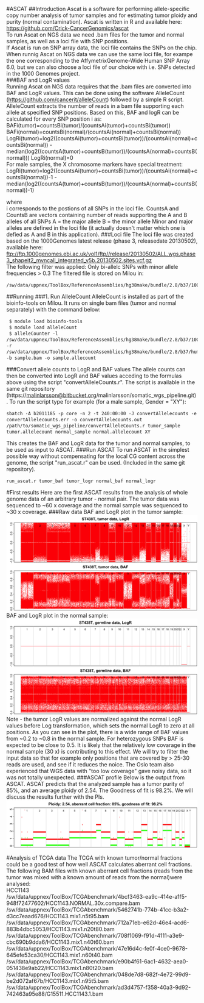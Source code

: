 #ASCAT
##Introduction
Ascat is a software for performing allele-specific copy number analysis of tumor samples and for estimating tumor ploidy and purity (normal contamination). Ascat is written in R and available here: https://github.com/Crick-CancerGenomics/ascat    
To run Ascat on NGS data we need .bam files for the tumor and normal samples, as well as a loci file with SNP positions.  
If Ascat is run on SNP array data, the loci file contains the SNPs on the chip. When runnig Ascat on NGS data we can use the same loci file, for exampe the one corresponding to the AffymetrixGenome-Wide Human SNP Array 6.0, but we can also choose a loci file of our choice with i.e. SNPs detected in the 1000 Genomes project.  
###BAF and LogR values  
Running Ascat on NGS data requires that the .bam files are converted into BAF and LogR values. This can be done using the software AlleleCount (https://github.com/cancerit/alleleCount) followed by a simple R script. AlleleCount extracts the number of reads in a bam file supporting each allele at specified SNP positions. Based on this, BAF and logR can be calculated for every SNP position i as:  
BAFi(tumor)=countsBi(tumor)/(countsAi(tumor)+countsBi(tumor))
BAFi(normal)=countsBi(normal)/(countsAi(normal)+countsBi(normal))
LogRi(tumor)=log2((countsAi(tumor)+countsBi(tumor))/(countsAi(normal)+countsBi(normal)) - median(log2((countsA(tumor)+countsB(tumor))/(countsA(normal)+countsB(normal)))
LogRi(normal)=0  
For male samples, the X chromosome markers have special treatment:
LogRi(tumor)=log2((countsAi(tumor)+countsBi(tumor))/(countsAi(normal)+countsBi(normal))-1 - median(log2((countsA(tumor)+countsB(tumor))/(countsA(normal)+countsB(normal))-1)

where  
i corresponds to the postions of all SNPs in the loci file. 
CountsA and CountsB are vectors containing number of reads supporting the A and B alleles of all SNPs 
A = the major allele 
B = the minor allele 
Minor and major alleles are defined in the loci file (it actually doesn't matter which one is defied as A and B in this application). 
###Loci file
The loci file was created based on the 1000Genomes latest release (phase 3, releasedate 20130502), available here:  
ftp://ftp.1000genomes.ebi.ac.uk/vol1/ftp//release/20130502/ALL.wgs.phase3_shapeit2_mvncall_integrated_v5b.20130502.sites.vcf.gz  
The following filter was applied: Only bi-allelc SNPs with minor allele frequencies > 0.3
The filtered file is stored on Milou in:
```
/sw/data/uppnex/ToolBox/ReferenceAssemblies/hg38make/bundle/2.8/b37/1000G_phase3_20130502_SNP_maf0.3.loci
```
##Running
###1. Run AlleleCount
AlleleCount is installed as part of the bioinfo-tools on Milou. It runs on single bam files (tumor and normal separately) with the command below:
```
 $ module load bioinfo-tools
 $ module load alleleCount
 $ alleleCounter -l /sw/data/uppnex/ToolBox/ReferenceAssemblies/hg38make/bundle/2.8/b37/1000G_phase3_20130502_SNP_maf0.3.loci -r /sw/data/uppnex/ToolBox/ReferenceAssemblies/hg38make/bundle/2.8/b37/human_g1k_v37_decoy.fasta -b sample.bam -o sample.allecount
```
###Convert allele counts to LogR and BAF values
The allele counts can then be converted into LogR and BAF values acceding to the formulas above using the script "convertAlleleCounts.r". The script is available in the same git repository (https://malinlarsson@bitbucket.org/malinlarsson/somatic_wgs_pipeline.git). 
To run the script type for example (for a male sample, Gender = "XY"):
```
sbatch -A b2011185 -p core -n 2 -t 240:00:00 -J convertAllelecounts -e convertAllelecounts.err -o convertAllelecounts.out /path/to/somatic_wgs_pipeline/convertAlleleCounts.r tumor_sample tumor.allelecount normal_sample normal.allelecount XY
```
This creates the BAF and LogR data for the tumor and normal samples, to be used as input to ASCAT.
###Run ASCAT
To run ASCAT in the simplest possible way without compensating for the local CG content across the genome, the script "run_ascat.r" can be used. (Included in the same git repository).
```
run_ascat.r tumor_baf tumor_logr normal_baf normal_logr
```
#First results
Here are the first ASCAT results from the analysis of whole genome data of an arbitrary tumor - normal pair. 
The tumor data was sequenced to ~60 x coverage and the normal sample was sequenced to ~30 x coverage. 
###Raw data
BAF and LogR plot in the tumor sample: 
![Tumor raw data](ascat.tumor.png)
BAF and LogR plot in the normal sample:
![Normal raw data](ascat.germline.png)
Note - the tumor LogR values are normalized against the normal LogR values before Log transformation, which sets the normal LogR to zero at all positions. 
As you can see in the plot, there is a wide range of BAF values from ~0.2 to ~0.8 in the normal sample. For heterozygous SNPs BAF is expected to be close to 0.5. It is likely that the relatively low covarage in the normal sample (30 x) is contributing to this effect. We will try to filter the input data so that for example only positions that are covered by > 25-30 reads are used, and see if it reduces the noice. 
The Oslo team also experienced that WGS data with "too low coverage" gave noisy data, so it was not totally unexpected. 
###ASCAT profile
Below is the output from ASCAT. ASCAT predicts that the analyzed sample has a tumor purity of 85%, and an average ploidy of 2.54. The Goodness of fit is 98.2%. 
We will discuss the results further with the PIs. 
![ASCAT profile](ASCATprofile.png)

#Analysis of TCGA data
The TCGA with known tumor/normal fractions could be a good test of how well ASCAT calculates aberrant cell fractions. The following BAM files with known aberrant cell fractions (reads from the tumor was mixed with a known amount of reads from the normal)were analysed:  
HCC1143  
/sw/data/uppnex/ToolBox/TCGAbenchmark/4bcf3463-ea9c-414e-a1f5-948f72477602/HCC1143.NORMAL.30x.compare.bam  
/sw/data/uppnex/ToolBox/TCGAbenchmark/5462741b-774b-41cc-b3a2-d3cc7eaad676/HCC1143.mix1.n5t95.bam  
/sw/data/uppnex/ToolBox/TCGAbenchmark/712a71eb-e62d-46e4-acd6-883b4dbc5053/HCC1143.mix1.n20t80.bam  
/sw/data/uppnex/ToolBox/TCGAbenchmark/708f1069-f91d-4111-a3e9-cbc690b9dda6/HCC1143.mix1.n40t60.bam  
/sw/data/uppnex/ToolBox/TCGAbenchmark/47e16d4c-fe0f-4ce0-9678-645efe53ca30/HCC1143.mix1.n60t40.bam  
/sw/data/uppnex/ToolBox/TCGAbenchmark/e90b4f61-6ac1-4632-aea0-051438e9ab22/HCC1143.mix1.n80t20.bam  
/sw/data/uppnex/ToolBox/TCGAbenchmark/048de7d8-682f-4e72-99d9-be2d072af67b/HCC1143.mix1.n95t5.bam  
/sw/data/uppnex/ToolBox/TCGAbenchmark/ad3d4757-f358-40a3-9d92-742463a95e88/G15511.HCC1143.1.bam  

